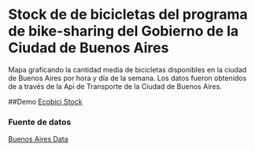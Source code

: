 # Stock de de bicicletas del programa de bike-sharing del Gobierno de la Ciudad de Buenos Aires
Mapa graficando la cantidad media de bicicletas disponibles en la ciudad de Buenos Aires por hora y día de la semana. Los datos fueron obtenidos de a través de la Api de Transporte de la Ciudad de Buenos Aires.

##Demo
[Ecobici Stock](https://franciscolaborda.github.io/bikes/)

### Fuente de datos
[Buenos Aires Data](https://data.buenosaires.gob.ar/) 

